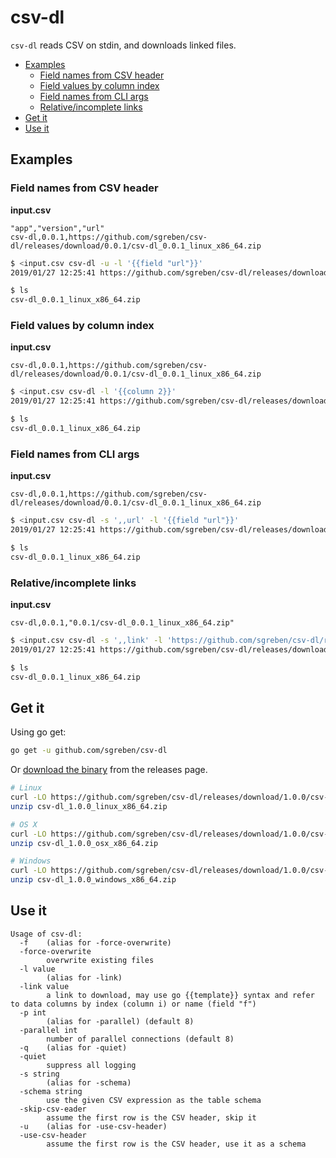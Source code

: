 # csv-dl

`csv-dl` reads CSV on stdin, and downloads linked files.

- [Examples](#examples)
  - [Field names from CSV header](#field-names-from-csv-header)
  - [Field values by column index](#field-values-by-column-index)
  - [Field names from CLI args](#field-names-from-cli-args)
  - [Relative/incomplete links](#relativeincomplete-links)
- [Get it](#get-it)
- [Use it](#use-it)

## Examples

### Field names from CSV header

**input.csv**
```csv
"app","version","url"
csv-dl,0.0.1,https://github.com/sgreben/csv-dl/releases/download/0.0.1/csv-dl_0.0.1_linux_x86_64.zip
```

```sh
$ <input.csv csv-dl -u -l '{{field "url"}}'
2019/01/27 12:25:41 https://github.com/sgreben/csv-dl/releases/download/0.0.1/csv-dl_0.0.1_linux_x86_64.zip

$ ls
csv-dl_0.0.1_linux_x86_64.zip
```

### Field values by column index

**input.csv**
```csv
csv-dl,0.0.1,https://github.com/sgreben/csv-dl/releases/download/0.0.1/csv-dl_0.0.1_linux_x86_64.zip
```

```sh
$ <input.csv csv-dl -l '{{column 2}}'
2019/01/27 12:25:41 https://github.com/sgreben/csv-dl/releases/download/0.0.1/csv-dl_0.0.1_linux_x86_64.zip

$ ls
csv-dl_0.0.1_linux_x86_64.zip
```

### Field names from CLI args

**input.csv**
```csv
csv-dl,0.0.1,https://github.com/sgreben/csv-dl/releases/download/0.0.1/csv-dl_0.0.1_linux_x86_64.zip
```

```sh
$ <input.csv csv-dl -s ',,url' -l '{{field "url"}}'
2019/01/27 12:25:41 https://github.com/sgreben/csv-dl/releases/download/0.0.1/csv-dl_0.0.1_linux_x86_64.zip

$ ls
csv-dl_0.0.1_linux_x86_64.zip
```

### Relative/incomplete links

**input.csv**
```csv
csv-dl,0.0.1,"0.0.1/csv-dl_0.0.1_linux_x86_64.zip"
```

```sh
$ <input.csv csv-dl -s ',,link' -l 'https://github.com/sgreben/csv-dl/releases/download/{{field "link"}}'
2019/01/27 12:25:41 https://github.com/sgreben/csv-dl/releases/download/0.0.1/csv-dl_0.0.1_linux_x86_64.zip

$ ls
csv-dl_0.0.1_linux_x86_64.zip
```

## Get it

Using go get:

```bash
go get -u github.com/sgreben/csv-dl
```

Or [download the binary](https://github.com/sgreben/csv-dl/releases/latest) from the releases page.

```bash
# Linux
curl -LO https://github.com/sgreben/csv-dl/releases/download/1.0.0/csv-dl_1.0.0_linux_x86_64.zip
unzip csv-dl_1.0.0_linux_x86_64.zip

# OS X
curl -LO https://github.com/sgreben/csv-dl/releases/download/1.0.0/csv-dl_1.0.0_osx_x86_64.zip
unzip csv-dl_1.0.0_osx_x86_64.zip

# Windows
curl -LO https://github.com/sgreben/csv-dl/releases/download/1.0.0/csv-dl_1.0.0_windows_x86_64.zip
unzip csv-dl_1.0.0_windows_x86_64.zip
```

## Use it

```text
Usage of csv-dl:
  -f	(alias for -force-overwrite)
  -force-overwrite
    	overwrite existing files
  -l value
    	(alias for -link)
  -link value
    	a link to download, may use go {{template}} syntax and refer to data columns by index (column i) or name (field "f")
  -p int
    	(alias for -parallel) (default 8)
  -parallel int
    	number of parallel connections (default 8)
  -q	(alias for -quiet)
  -quiet
    	suppress all logging
  -s string
    	(alias for -schema)
  -schema string
    	use the given CSV expression as the table schema
  -skip-csv-eader
    	assume the first row is the CSV header, skip it
  -u	(alias for -use-csv-header)
  -use-csv-header
    	assume the first row is the CSV header, use it as a schema
```
